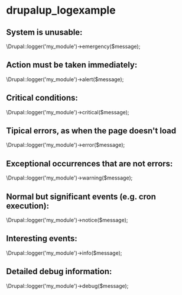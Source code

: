 # drupalup_logexample


System is unusable:
------
\Drupal::logger('my_module')->emergency($message);

Action must be taken immediately:
------
\Drupal::logger('my_module')->alert($message);

Critical conditions:
------
\Drupal::logger('my_module')->critical($message);

Tipical errors, as when the page doesn't load
------
\Drupal::logger('my_module')->error($message);

Exceptional occurrences that are not errors:
------
\Drupal::logger('my_module')->warning($message);

Normal but significant events (e.g. cron execution):
------
\Drupal::logger('my_module')->notice($message);

Interesting events:
------
\Drupal::logger('my_module')->info($message);

Detailed debug information:
------
\Drupal::logger('my_module')->debug($message);

